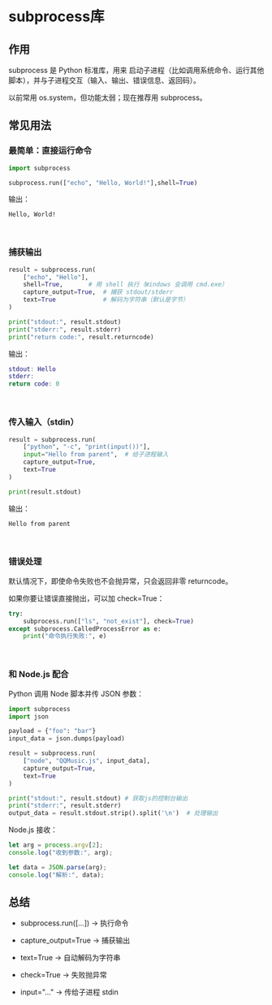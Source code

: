 # subprocess库

## 作用  

subprocess 是 Python 标准库，用来 启动子进程（比如调用系统命令、运行其他脚本），并与子进程交互（输入、输出、错误信息、返回码）。  

以前常用 os.system，但功能太弱；现在推荐用 subprocess。  

## 常见用法  

### 最简单：直接运行命令  

```py
import subprocess

subprocess.run(["echo", "Hello, World!"],shell=True)
```

输出：  

```
Hello, World!
```

<br>

### 捕获输出

```py
result = subprocess.run(
    ["echo", "Hello"],
    shell=True,       # 用 shell 执行（Windows 会调用 cmd.exe）
    capture_output=True,  # 捕获 stdout/stderr
    text=True             # 解码为字符串（默认是字节）
)

print("stdout:", result.stdout)
print("stderr:", result.stderr)
print("return code:", result.returncode)
```

输出：  

```lua
stdout: Hello
stderr:
return code: 0
```

<br>

### 传入输入（stdin）  

```py
result = subprocess.run(
    ["python", "-c", "print(input())"], 
    input="Hello from parent",  # 给子进程输入
    capture_output=True,
    text=True
)

print(result.stdout)
```

输出：  

```csharp
Hello from parent
```

<br>

### 错误处理  

默认情况下，即使命令失败也不会抛异常，只会返回非零 returncode。  

如果你要让错误直接抛出，可以加 check=True：  

```py
try:
    subprocess.run(["ls", "not_exist"], check=True)
except subprocess.CalledProcessError as e:
    print("命令执行失败:", e)
```

<br>

### 和 Node.js 配合

Python 调用 Node 脚本并传 JSON 参数：  

```py
import subprocess
import json

payload = {"foo": "bar"}
input_data = json.dumps(payload)

result = subprocess.run(
    ["node", "QQMusic.js", input_data],
    capture_output=True,
    text=True
)

print("stdout:", result.stdout) # 获取js的控制台输出
print("stderr:", result.stderr)
output_data = result.stdout.strip().split('\n')  # 处理输出
```

Node.js 接收：  

```js
let arg = process.argv[2];
console.log("收到参数:", arg);

let data = JSON.parse(arg);
console.log("解析:", data);
```

## 总结  

- subprocess.run([...]) → 执行命令

- capture_output=True → 捕获输出

- text=True → 自动解码为字符串

- check=True → 失败抛异常

- input="..." → 传给子进程 stdin